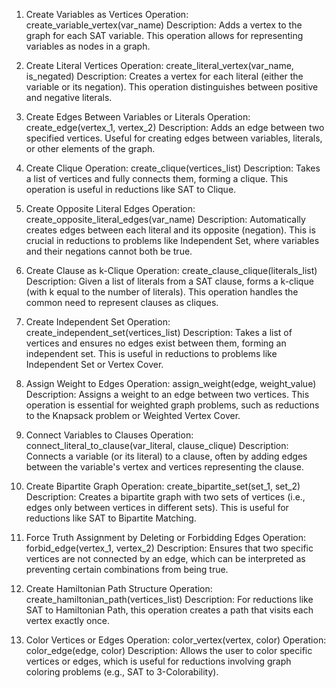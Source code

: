 1. Create Variables as Vertices
Operation: create_variable_vertex(var_name)
Description: Adds a vertex to the graph for each SAT variable. This operation allows for representing variables as nodes in a graph.

2. Create Literal Vertices
Operation: create_literal_vertex(var_name, is_negated)
Description: Creates a vertex for each literal (either the variable or its negation). This operation distinguishes between positive and negative literals.

3. Create Edges Between Variables or Literals
Operation: create_edge(vertex_1, vertex_2)
Description: Adds an edge between two specified vertices. Useful for creating edges between variables, literals, or other elements of the graph.

4. Create Clique
Operation: create_clique(vertices_list)
Description: Takes a list of vertices and fully connects them, forming a clique. This operation is useful in reductions like SAT to Clique.

5. Create Opposite Literal Edges
Operation: create_opposite_literal_edges(var_name)
Description: Automatically creates edges between each literal and its opposite (negation). This is crucial in reductions to problems like Independent Set, where variables and their negations cannot both be true.

6. Create Clause as k-Clique
Operation: create_clause_clique(literals_list)
Description: Given a list of literals from a SAT clause, forms a k-clique (with k equal to the number of literals). This operation handles the common need to represent clauses as cliques.

7. Create Independent Set
Operation: create_independent_set(vertices_list)
Description: Takes a list of vertices and ensures no edges exist between them, forming an independent set. This is useful in reductions to problems like Independent Set or Vertex Cover.

8. Assign Weight to Edges
Operation: assign_weight(edge, weight_value)
Description: Assigns a weight to an edge between two vertices. This operation is essential for weighted graph problems, such as reductions to the Knapsack problem or Weighted Vertex Cover.

9. Connect Variables to Clauses
Operation: connect_literal_to_clause(var_literal, clause_clique)
Description: Connects a variable (or its literal) to a clause, often by adding edges between the variable's vertex and vertices representing the clause.

10. Create Bipartite Graph
Operation: create_bipartite_set(set_1, set_2)
Description: Creates a bipartite graph with two sets of vertices (i.e., edges only between vertices in different sets). This is useful for reductions like SAT to Bipartite Matching.

11. Force Truth Assignment by Deleting or Forbidding Edges
Operation: forbid_edge(vertex_1, vertex_2)
Description: Ensures that two specific vertices are not connected by an edge, which can be interpreted as preventing certain combinations from being true.

12. Create Hamiltonian Path Structure
Operation: create_hamiltonian_path(vertices_list)
Description: For reductions like SAT to Hamiltonian Path, this operation creates a path that visits each vertex exactly once.

13. Color Vertices or Edges
Operation: color_vertex(vertex, color)
Operation: color_edge(edge, color)
Description: Allows the user to color specific vertices or edges, which is useful for reductions involving graph coloring problems (e.g., SAT to 3-Colorability).

